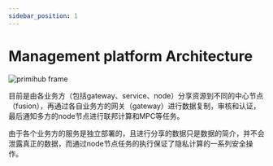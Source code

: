 ```yaml
---
sidebar_position: 1
---
```


# Management platform Architecture
![primihub frame](/img/primihub_frame.png) 

目前是由各业务方（包括gateway、service、node）分享资源到不同的中心节点（fusion），再通过各自业务方的网关（gateway）进行数据复制，审核和认证，最后通知多方的node节点进行联邦计算和MPC等任务。

由于各个业务方的服务是独立部署的，且进行分享的数据只是数据的简介，并不会泄露真正的数据，而通过node节点任务的执行保证了隐私计算的一系列安全操作。